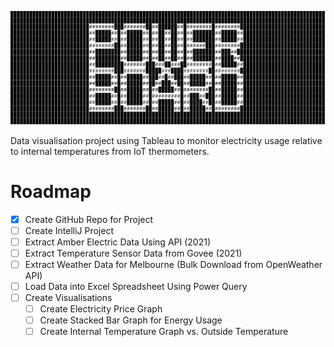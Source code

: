 ![PowerBoard Header Image](media/powerboard_header.svg)

Data visualisation project using Tableau to monitor electricity usage relative
to internal temperatures from IoT thermometers.

# Roadmap
- [x]  Create GitHub Repo for Project
- [ ]  Create IntelliJ Project
- [ ]  Extract Amber Electric Data Using API (2021)
- [ ]  Extract Temperature Sensor Data from Govee (2021)
- [ ]  Extract Weather Data for Melbourne (Bulk Download from OpenWeather API)
- [ ]  Load Data into Excel Spreadsheet Using Power Query
- [ ]  Create Visualisations
    - [ ]  Create Electricity Price Graph
    - [ ]  Create Stacked Bar Graph for Energy Usage
    - [ ]  Create Internal Temperature Graph vs. Outside Temperature